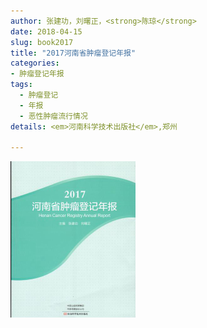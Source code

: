 ```yaml
---
author: 张建功，刘曙正，<strong>陈琼</strong>
date: 2018-04-15
slug: book2017
title: "2017河南省肿瘤登记年报"
categories: 
- 肿瘤登记年报
tags:
  - 肿瘤登记
  - 年报
  - 恶性肿瘤流行情况
details: <em>河南科学技术出版社</em>,郑州

---
```


![](cover/2017.jpg)

